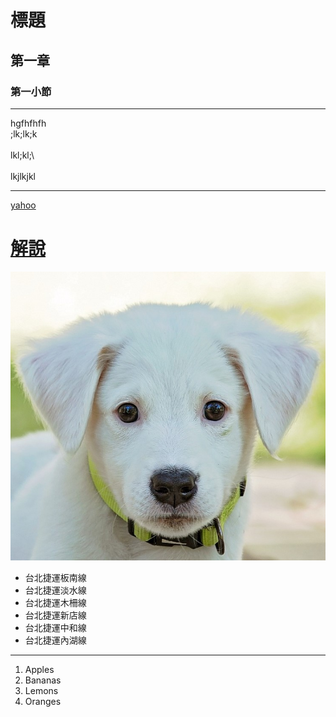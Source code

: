 # 標題
## 第一章
### 第一小節

<hr>

hgfhfhfh<br>
;lk;lk;k <br>  
lkl;kl;\ <br>  
lkjlkjkl <br>

<hr>

[yahoo](https://yahoo.com.tw)
# [解說](blog/index.html)

![dog](1.jpg)

<ul type="disk">
<li>台北捷運板南線</li>
<li>台北捷運淡水線</li>
<li>台北捷運木柵線</li>
<li>台北捷運新店線</li>
<li>台北捷運中和線</li>
<li>台北捷運內湖線</li>
</ul>

<hr>
<ol type="1">
<li>Apples</li>
<li>Bananas</li>
<li>Lemons</li>
<li>Oranges</li>
</ol>
